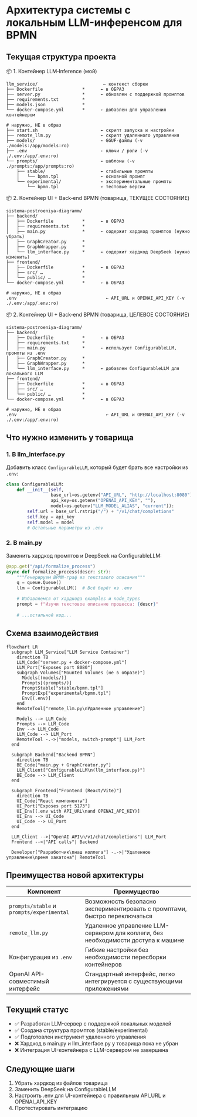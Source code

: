 # Архитектура системы с локальным LLM-инференсом для BPMN

## Текущая структура проекта

📦 1. Контейнер LLM‑Inference (мой)
```
llm_service/                         ← контекст сборки
├── Dockerfile               *      ← в ОБРАЗ
├── server.py                *      ← обновлен с поддержкой промптов
├── requirements.txt         *
├── models.json              *
└── docker-compose.yml       *      ← добавлен для управления контейнером

# наружно, НЕ в образ
├── start.sh                        ← скрипт запуска и настройки
├── remote_llm.py                   ← скрипт удаленного управления
├── models/                         ← GGUF‑файлы (‑v ./models:/app/models:ro)
├── .env                            ← ключи / роли (‑v ./.env:/app/.env:ro)
└── prompts/                        ← шаблоны (‑v ./prompts:/app/prompts:ro)
    ├── stable/                     ← стабильные промпты
    │   └── bpmn.tpl                ← основной промпт
    └── experimental/               ← экспериментальные промпты
        └── bpmn.tpl                ← тестовые версии
```

📦 2. Контейнер UI + Back‑end BPMN (товарища, ТЕКУЩЕЕ СОСТОЯНИЕ)
```
sistema-postroeniya-diagramm/
├── backend/
│   ├── Dockerfile           *      ← в ОБРАЗ
│   ├── requirements.txt     *
│   ├── main.py              *      ← содержит хардкод промптов (нужно убрать)
│   ├── GraphCreator.py      *
│   ├── GraphWrapper.py      *
│   └── llm_interface.py     *      ← содержит хардкод DeepSeek (нужно изменить)
├── frontend/
│   ├── Dockerfile           *      ← в ОБРАЗ
│   ├── src/ …               *
│   └── public/ …            *
└── docker-compose.yml       *      ← в ОБРАЗ

# наружно, НЕ в образ
.env                                  ← API_URL и OPENAI_API_KEY (‑v ./.env:/app/.env:ro)
```

📦 2. Контейнер UI + Back‑end BPMN (товарища, ЦЕЛЕВОЕ СОСТОЯНИЕ)
```
sistema-postroeniya-diagramm/
├── backend/
│   ├── Dockerfile           *      ← в ОБРАЗ
│   ├── requirements.txt     *
│   ├── main.py              *      ← использует ConfigurableLLM, промпты из .env
│   ├── GraphCreator.py      *
│   ├── GraphWrapper.py      *
│   └── llm_interface.py     *      ← добавлен ConfigurableLLM для локального LLM
├── frontend/
│   ├── Dockerfile           *      ← в ОБРАЗ
│   ├── src/ …               *
│   └── public/ …            *
└── docker-compose.yml       *      ← в ОБРАЗ

# наружно, НЕ в образ
.env                                  ← API_URL и OPENAI_API_KEY (‑v ./.env:/app/.env:ro)
```

## Что нужно изменить у товарища

### 1. В llm_interface.py
Добавить класс `ConfigurableLLM`, который будет брать все настройки из `.env`:
```python
class ConfigurableLLM:
    def __init__(self,
                 base_url=os.getenv("API_URL", "http://localhost:8080"),
                 api_key=os.getenv("OPENAI_API_KEY", ""),
                 model=os.getenv("LLM_MODEL_ALIAS", "current")):
        self.url = base_url.rstrip("/") + "/v1/chat/completions"
        self.key = api_key
        self.model = model
        # Остальные параметры из .env
```

### 2. В main.py
Заменить хардкод промптов и DeepSeek на ConfigurableLLM:
```python
@app.get("/api/formalize_process")
async def formalize_process(descr: str):
    """Генерируем BPMN-граф из текстового описания"""
    q = queue.Queue()
    llm = ConfigurableLLM()  # Всё берёт из .env

    # Избавляемся от хардкода examples и node_types
    prompt = f"Изучи текстовое описание процесса: {descr}"
    
    # ...остальной код...
```

## Схема взаимодействия

```
flowchart LR
  subgraph LLM_Service["LLM Service Container"]
    direction TB
    LLM_Code["server.py + docker-compose.yml"]  
    LLM_Port["Exposes port 8080"]
    subgraph Volumes["Mounted Volumes (не в образе)"]
      Models[(models/)]
      Prompts[(prompts/)]
      PromptStable["stable/bpmn.tpl"]
      PromptExp["experimental/bpmn.tpl"]
      Env[(.env)]
    end
    RemoteTool["remote_llm.py\nУдаленное управление"]
    
    Models --> LLM_Code
    Prompts --> LLM_Code
    Env --> LLM_Code
    LLM_Code --> LLM_Port
    RemoteTool -.->|"models, switch-prompt"| LLM_Port
  end

  subgraph Backend["Backend BPMN"]
    direction TB
    BE_Code["main.py + GraphCreator.py"]
    LLM_Client["ConfigurableLLM\n(llm_interface.py)"]
    BE_Code --> LLM_Client
  end
  
  subgraph Frontend["Frontend (React/Vite)"]
    direction TB
    UI_Code["React компоненты"]
    UI_Port["Exposes port 5173"]
    UI_Env[(.env with API_URL\nand OPENAI_API_KEY)]
    UI_Env --> UI_Code
    UI_Code --> UI_Port
  end

  LLM_Client -->|"OpenAI API\n/v1/chat/completions"| LLM_Port
  Frontend -->|"API calls"| Backend
  
  Developer["Разработчик\nнаш коллега"] -.->|"Удаленное управление\nремя хакатона"| RemoteTool
```

## Преимущества новой архитектуры

| Компонент | Преимущество |
|-----------|--------------|
| `prompts/stable` и `prompts/experimental` | Возможность безопасно экспериментировать с промптами, быстро переключаться |
| `remote_llm.py` | Удаленное управление LLM-сервером для коллеги, без необходимости доступа к машине |
| Конфигурация из `.env` | Гибкие настройки без необходимости пересборки контейнеров |
| OpenAI API-совместимый интерфейс | Стандартный интерфейс, легко интегрируется с существующими приложениями |

## Текущий статус

- ✅ Разработан LLM-сервер с поддержкой локальных моделей
- ✅ Создана структура промптов (stable/experimental)
- ✅ Подготовлен инструмент удаленного управления
- ❌ Хардкод в main.py и llm_interface.py у товарища пока не убран
- ❌ Интеграция UI-контейнера с LLM-сервером не завершена

## Следующие шаги

1. Убрать хардкод из файлов товарища
2. Заменить DeepSeek на ConfigurableLLM
3. Настроить .env для UI-контейнера с правильным API_URL и OPENAI_API_KEY
4. Протестировать интеграцию
